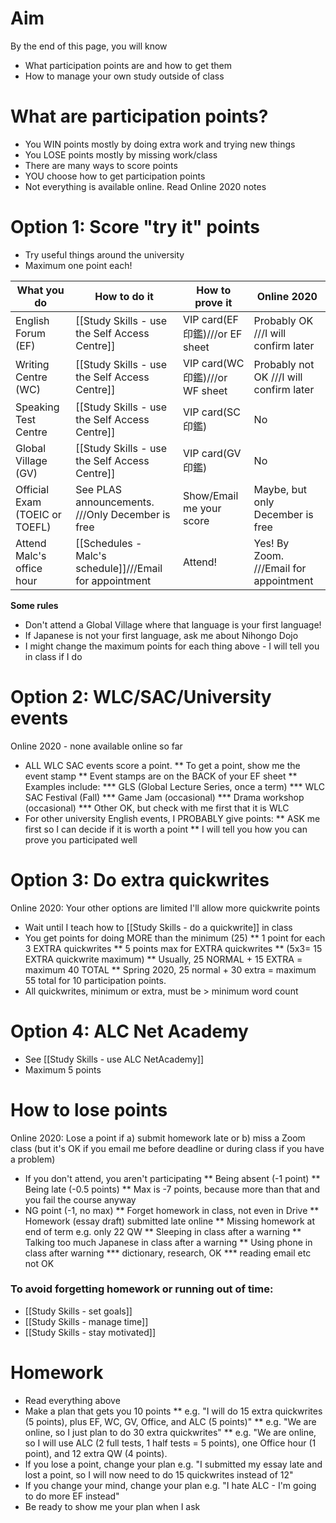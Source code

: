 # Aim
By the end of this page, you will know
* What participation points are and how to get them
* How to manage your own study outside of class

# What are participation points?
* You WIN points mostly by doing extra work and trying new things
* You LOSE points mostly by missing work/class 
* There are many ways to score points 
* YOU choose how to get participation points
* Not everything is available online. Read <red>Online 2020 </red> notes

# Option 1: Score "try it" points
* Try useful things around the university
* Maximum one point each!

What you do                     |How to do it                                   |How to prove it 					|<red>Online 2020</red>
--------------------------------|---------------                                |----------------					|-------------------------
English Forum (EF)              |[[Study Skills - use the Self Access Centre]]  |VIP card(EF 印鑑)///or EF sheet		|Probably OK ///I will confirm later
Writing Centre (WC)             |[[Study Skills - use the Self Access Centre]]  |VIP card(WC 印鑑)///or WF sheet 	|Probably not OK ///I will confirm later
Speaking Test Centre            |[[Study Skills - use the Self Access Centre]]  |VIP card(SC 印鑑)                	|No
Global Village (GV)             |[[Study Skills - use the Self Access Centre]]  |VIP card(GV 印鑑)                	|No
Official Exam (TOEIC or TOEFL)  |See PLAS announcements. ///Only December is free  |Show/Email me your score 		|Maybe, but only December is free
Attend Malc's office hour       |[[Schedules - Malc's schedule]]///Email for appointment |Attend! 					|Yes! By Zoom. ///Email for appointment

__Some rules__
* Don't attend a Global Village where that language is your first language!
* If Japanese is not your first language, ask me about Nihongo Dojo
* I might change the maximum points for each thing above - I will tell you in class if I do


# Option 2: WLC/SAC/University events 
<red> Online 2020 - none available online so far</red>
* ALL WLC SAC events score a point. 
** To get a point, show me the event stamp 
** Event stamps are on the BACK of your EF sheet
** Examples include:
*** GLS (Global Lecture Series, once a term)
*** WLC SAC Festival (Fall)
*** Game Jam (occasional)
*** Drama workshop (occasional)
*** Other OK, but check with me first that it is WLC
* For other university English events, I PROBABLY give points:
** ASK me first so I can decide if it is worth a point 
** I will tell you how you can prove you participated well

# Option 3: Do extra quickwrites
<red>Online 2020: Your other options are limited I'll allow more quickwrite points</red>
* Wait until I teach how to [[Study Skills - do a quickwrite]] in class
* You get points for doing MORE than the minimum (25)
** 1 point for each 3 EXTRA quickwrites
** 5 points max for EXTRA quickwrites
** (5x3= 15 EXTRA quickwrite maximum)
** Usually, 25 NORMAL + 15 EXTRA = maximum 40 TOTAL
** <red> Spring 2020, 25 normal + 30 extra = maximum 55 total for 10 participation points. </red>
* All quickwrites, minimum or extra, must be > minimum word count

# Option 4: ALC Net Academy
* See [[Study Skills - use ALC NetAcademy]]
* Maximum 5 points

# How to lose points
<red> Online 2020: Lose a point if a) submit homework late or b) miss a Zoom class (but it's OK if you email me before deadline or during class if you have a problem)</red>
* If you don't attend, you aren't participating 
** Being absent (-1 point)
** Being late (-0.5 points)
** Max is -7 points, because more than that and you fail the course anyway
* NG point (-1, no max)
** Forget homework in class, not even in Drive
** Homework (essay draft) submitted late online
** Missing homework at end of term e.g. only 22 QW
** Sleeping in class after a warning
** Talking too much Japanese in class after a warning
** Using phone in class after warning
*** dictionary, research, OK
*** reading email etc not OK


### To avoid forgetting homework or running out of time:
* [[Study Skills - set goals]]
* [[Study Skills - manage time]]
* [[Study Skills - stay motivated]]


# Homework 
* Read everything above
* Make a plan that gets you 10 points
** e.g. "I will do 15 extra quickwrites (5 points), plus EF, WC, GV, Office, and ALC (5 points)"
** e.g. "We are online, so I just plan to do 30 extra quickwrites"
** e.g. "We are online, so I will use ALC (2 full tests, 1 half tests = 5 points), one Office hour (1 point), and 12 extra QW (4 points). 
* If you lose a point, change your plan e.g. "I submitted my essay late and lost a point, so I will now need to do 15 quickwrites instead of 12"
* If you change your mind, change your plan e.g. "I hate ALC - I'm going to do more EF instead"
* Be ready to show me your plan when I ask


